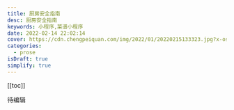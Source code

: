 ```yaml
---
title: 厨房安全指南
desc: 厨房安全指南
keywords: 小程序,菜谱小程序
date: 2022-02-14 22:02:14
cover: https://cdn.chengpeiquan.com/img/2022/01/20220215133323.jpg?x-oss-process=image/interlace,1
categories:
  - prose
isDraft: true
simplify: true
---
```


[[toc]]

待编辑
